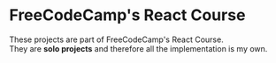 # FreeCodeCamp's React Course
These projects are part of FreeCodeCamp's React Course.\
They are **solo projects** and therefore all the implementation is my own.
